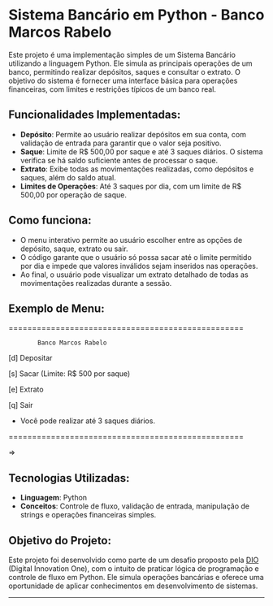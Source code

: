 # Sistema Bancário em Python - Banco Marcos Rabelo

Este projeto é uma implementação simples de um Sistema Bancário utilizando a linguagem Python. Ele simula as principais operações de um banco, permitindo realizar depósitos, saques e consultar o extrato. O objetivo do sistema é fornecer uma interface básica para operações financeiras, com limites e restrições típicos de um banco real.

## Funcionalidades Implementadas:
- **Depósito**: Permite ao usuário realizar depósitos em sua conta, com validação de entrada para garantir que o valor seja positivo.
- **Saque**: Limite de R$ 500,00 por saque e até 3 saques diários. O sistema verifica se há saldo suficiente antes de processar o saque.
- **Extrato**: Exibe todas as movimentações realizadas, como depósitos e saques, além do saldo atual.
- **Limites de Operações**: Até 3 saques por dia, com um limite de R$ 500,00 por operação de saque.

## Como funciona:
- O menu interativo permite ao usuário escolher entre as opções de depósito, saque, extrato ou sair.
- O código garante que o usuário só possa sacar até o limite permitido por dia e impede que valores inválidos sejam inseridos nas operações.
- Ao final, o usuário pode visualizar um extrato detalhado de todas as movimentações realizadas durante a sessão.

## Exemplo de Menu:
==================================================

            Banco Marcos Rabelo

[d] Depositar

[s] Sacar (Limite: R$ 500 por saque)

[e] Extrato

[q] Sair


* Você pode realizar até 3 saques diários.
  

==================================================

=> 


## Tecnologias Utilizadas:
- **Linguagem**: Python
- **Conceitos**: Controle de fluxo, validação de entrada, manipulação de strings e operações financeiras simples.

## Objetivo do Projeto:
Este projeto foi desenvolvido como parte de um desafio proposto pela [DIO](https://web.dio.me) (Digital Innovation One), com o intuito de praticar lógica de programação e controle de fluxo em Python. Ele simula operações bancárias e oferece uma oportunidade de aplicar conhecimentos em desenvolvimento de sistemas.

---

